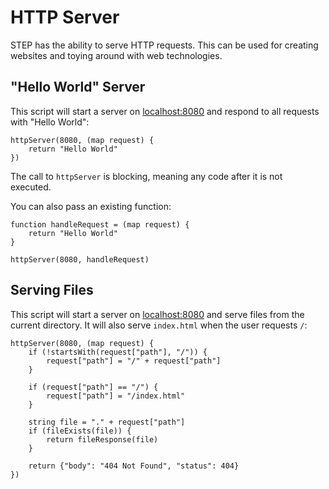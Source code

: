 # HTTP Server

STEP has the ability to serve HTTP requests.
This can be used for creating websites and toying around with web technologies.

## "Hello World" Server

This script will start a server on [localhost:8080](http://localhost:8080) and respond to all requests with
"Hello World":

```step
httpServer(8080, (map request) {
	return "Hello World"
})
```

The call to `httpServer` is blocking, meaning any code after it is not executed.

You can also pass an existing function:

```step
function handleRequest = (map request) {
	return "Hello World"
}

httpServer(8080, handleRequest)
```

## Serving Files

This script will start a server on [localhost:8080](http://localhost:8080) and serve files from the current
directory. It will also serve `index.html` when the user requests `/`:

```step
httpServer(8080, (map request) {
	if (!startsWith(request["path"], "/")) {
		request["path"] = "/" + request["path"]
	}

	if (request["path"] == "/") {
		request["path"] = "/index.html"
	}

	string file = "." + request["path"]
	if (fileExists(file)) {
		return fileResponse(file)
	}

	return {"body": "404 Not Found", "status": 404}
})
```
